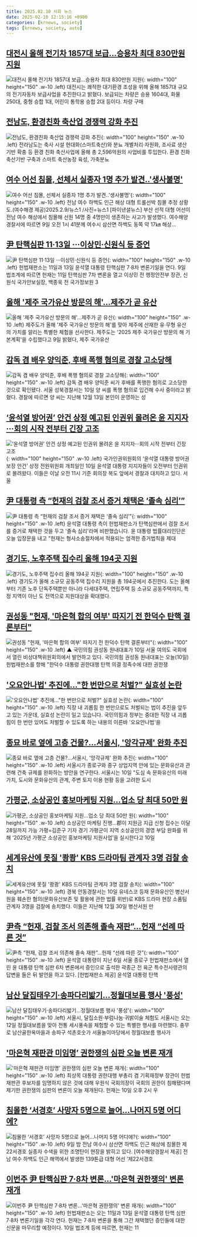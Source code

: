 ```yaml
---
title: 2025.02.10 사회 뉴스
date: 2025-02-10 12:15:16 +0900
categories: [krnews, society]
tags: [krnews, society, auto]
---
```

## [대전시 올해 전기차 1857대 보급...승용차 최대 830만원 지원](https://n.news.naver.com/mnews/article/277/0005543948)

![대전시 올해 전기차 1857대 보급...승용차 최대 830만원 지원](https://mimgnews.pstatic.net/image/origin/277/2025/02/10/5543948.jpg?type=nf220_150){: width="100" height="150" .w-10 .left}
대전시는 쾌적한 대기환경 조성을 위해 올해 1857대 규모의 전기자동차 보급사업을 추진한다고 밝혔다. 보급되는 차량은 승용 1604대, 화물 250대, 중형 승합 1대, 어린이 통학용 승합 2대 등이다. 차량 구매

## [전남도, 환경친화 축산업 경쟁력 강화 추진](https://n.news.naver.com/mnews/article/277/0005543594)

![전남도, 환경친화 축산업 경쟁력 강화 추진](https://mimgnews.pstatic.net/image/origin/277/2025/02/09/5543594.jpg?type=nf220_150){: width="100" height="150" .w-10 .left}
전라남도는 축사 시설 현대화(스마트축산)와 분뇨 개별처리·자원화, 조사료 생산기반 확충 등 환경 친화 축산사업에 올해 총 2,596억원의 사업비를 투입한다. 환경 친화 축산기반 구축과 스마트 축산농장 육성, 가축분뇨

## [여수 어선 침몰, 선체서 실종자 1명 추가 발견..'생사불명'](https://n.news.naver.com/mnews/article/014/0005305677)

![여수 어선 침몰, 선체서 실종자 1명 추가 발견..'생사불명'](https://mimgnews.pstatic.net/image/origin/014/2025/02/09/5305677.jpg?type=nf220_150){: width="100" height="150" .w-10 .left}
전남 여수 하백도 인근 해상 대형 트롤선박 침몰 추정 상황도.(여수해경 제공)2025.2.9/뉴스1 /사진=뉴스1 [파이낸셜뉴스] 부산 선적 대형 어선이 전남 여수 해상에서 침몰해 선원 14명 중 4명만이 생존하는 사고가 발생했다. 여수해양경찰서에 따르면 9일 오전 1시 41분께 여수시 삼산면 하백도 동쪽 약 17㎞ 해상...

## [尹 탄핵심판 11·13일 ···이상민·신원식 등 증언](https://n.news.naver.com/mnews/article/087/0001096897)

![尹 탄핵심판 11·13일 ···이상민·신원식 등 증언](https://mimgnews.pstatic.net/image/origin/087/2025/02/10/1096897.jpg?type=nf220_150){: width="100" height="150" .w-10 .left}
헌법재판소는 11일과 13일 윤석열 대통령 탄핵심판 7·8차 변론기일을 연다. 9일 법조계에 따르면 헌재는 11일 탄핵심판 7차 변론을 열고 이상민 전 행정안전부 장관, 신원식 국가안보실장, 백종욱 전 국가정보원 3

## [올해 '제주 국가유산 방문의 해'…제주가 곧 유산](https://n.news.naver.com/mnews/article/421/0008064769)

![올해 '제주 국가유산 방문의 해'…제주가 곧 유산](https://mimgnews.pstatic.net/image/origin/421/2025/02/09/8064769.jpg?type=nf220_150){: width="100" height="150" .w-10 .left}
제주도가 올해 '제주 국가유산 방문의 해'를 맞아 제주에 산재한 유·무형 유산의 가치를 알리는 특별한 체험을 선사한다. 제주도는 '2025 제주 국가유산 방문의 해 기본계획'을 수립했다고 9일 밝혔다, 제주 국가유산

## [감독 겸 배우 양익준, 후배 폭행 혐의로 경찰 고소당해](https://n.news.naver.com/mnews/article/015/0005092073)

![감독 겸 배우 양익준, 후배 폭행 혐의로 경찰 고소당해](https://mimgnews.pstatic.net/image/origin/015/2025/02/10/5092073.jpg?type=nf220_150){: width="100" height="150" .w-10 .left}
감독 겸 배우 양익준 씨가 후배를 폭행한 혐의로 고소당한 것으로 확인됐다. 서울 성북경찰서는 10일 양 씨를 폭행 혐의로 입건해 수사 중이라고 밝혔다. 경찰에 따르면 양 씨는 지난해 12월 13일 본인이 운영하는 성

## [‘윤석열 방어권’ 안건 상정 예고된 인권위 몰려온 윤 지지자···회의 시작 전부터 긴장 고조](https://n.news.naver.com/mnews/article/032/0003349994)

![‘윤석열 방어권’ 안건 상정 예고된 인권위 몰려온 윤 지지자···회의 시작 전부터 긴장 고조](https://mimgnews.pstatic.net/image/origin/032/2025/02/10/3349994.jpg?type=nf220_150){: width="100" height="150" .w-10 .left}
국가인권위원회의 ‘윤석열 대통령 방어권 보장 안건’ 상정 전원위원회 개최일인 10일 윤석열 대통령 지지자들이 오전부터 인권위로 몰려왔다. 이들은 이날 오전 11시 기준 회의장 복도 앞에서 경찰과 대치하고 있다. 서울

## [尹 대통령 측 “헌재의 검찰 조서 증거 채택은 ‘졸속 심리’”](https://n.news.naver.com/mnews/article/449/0000299127)

![尹 대통령 측 “헌재의 검찰 조서 증거 채택은 ‘졸속 심리’”](https://mimgnews.pstatic.net/image/origin/449/2025/02/09/299127.jpg?type=nf220_150){: width="100" height="150" .w-10 .left}
윤석열 대통령 측이 헌법재판소가 탄핵심판에서 검찰 조서를 증거로 채택한 것을 두고 '졸속 심리'라며 비판했습니다. 윤 대통령 법률대리인단은 오늘 입장문을 내고 "헌재는 형사소송절차에서 적용되는 엄격한 증거법칙을 제대

## [경기도, 노후주택 집수리 올해 194곳 지원](https://n.news.naver.com/mnews/article/016/0002426117)

![경기도, 노후주택 집수리 올해 194곳 지원](https://mimgnews.pstatic.net/image/origin/016/2025/02/10/2426117.jpg?type=nf220_150){: width="100" height="150" .w-10 .left}
경기도가 올해 소규모 공동주택 집수리 지원을 총 194곳에서 추진한다. 도는 올해부터 기존 노후 단독주택뿐만 아니라 다세대주택, 연립주택 등 소규모 공동주택까지, 특정 지역이 아닌 도 전역으로 지원대상을 확대했다.

## [권성동 "헌재, '마은혁 합의 여부' 따지기 전 한덕수 탄핵 결론부터"](https://n.news.naver.com/mnews/article/055/0001230243)

![권성동 "헌재, '마은혁 합의 여부' 따지기 전 한덕수 탄핵 결론부터"](https://mimgnews.pstatic.net/image/origin/055/2025/02/10/1230243.jpg?type=nf220_150){: width="100" height="150" .w-10 .left}
▲ 국민의힘 권성동 원내대표가 10일 서울 여의도 국회에서 열린 비상대책위원회의에서 발언하고 있다. 국민의힘 권성동 원내대표는 오늘(10일) 헌법재판소를 향해 "한덕수 대통령 권한대행 탄핵 의결 정족수에 대한 권한쟁

## ['오요안나법' 추진에…"한 번만으로 처벌?" 실효성 논란](https://n.news.naver.com/mnews/article/055/0001230177)

!['오요안나법' 추진에…"한 번만으로 처벌?" 실효성 논란](https://mimgnews.pstatic.net/image/origin/055/2025/02/10/1230177.jpg?type=nf220_150){: width="100" height="150" .w-10 .left}
직장 내 괴롭힘 한 번만으로도 처벌되는 법이 추진을 앞두고 있는 가운데, 실효성 논란이 일고 있습니다. 국민의힘과 정부는 중대한 직장 내 괴롭힘이 한 번만 있어도 처벌할 수 있도록 하는 내용의 이른바 '오요안나법'을

## [종묘 바로 옆에 고층 건물?…서울시, '앙각규제' 완화 추진](https://n.news.naver.com/mnews/article/003/0013056321)

![종묘 바로 옆에 고층 건물?…서울시, '앙각규제' 완화 추진](https://mimgnews.pstatic.net/image/origin/003/2025/02/10/13056321.jpg?type=nf220_150){: width="100" height="150" .w-10 .left}
서울시가 종로구와 중구 상업지역 안에 있는 문화유산과 관련해 건축 규제를 완화하는 방안을 연구한다. 서울시는 10일 "도심 속 문화유산의 미래 가치, 도시와 문화유산의 관계, 주변 토지 이용 현황 등을 고려한 도시

## [가평군, 소상공인 홍보마케팅 지원…업소 당 최대 50만 원](https://n.news.naver.com/mnews/article/021/0002688894)

![가평군, 소상공인 홍보마케팅 지원…업소 당 최대 50만 원](https://mimgnews.pstatic.net/image/origin/021/2025/02/10/2688894.jpg?type=nf220_150){: width="100" height="150" .w-10 .left}
소상공인 마케팅 진행…郡이 지원금 지급 신청 접수는 이달 28일까지 가능 가평=김준구 기자 경기 가평군이 지역 소상공인의 경영 부담 완화를 위해 ‘2025년 가평군 소상공인 홍보마케팅 지원사업’을 실시한다고 10일

## [세계유산에 못질 '쾅쾅' KBS 드라마팀 관계자 3명 검찰 송치](https://n.news.naver.com/mnews/article/014/0005305894)

![세계유산에 못질 '쾅쾅' KBS 드라마팀 관계자 3명 검찰 송치](https://mimgnews.pstatic.net/image/origin/014/2025/02/10/5305894.jpg?type=nf220_150){: width="100" height="150" .w-10 .left}
경북 안동경찰서는 10일 유네스코 등재 문화유산인 병산서원을 훼손한 혐의(문화유산보존 및 활용에 관한 법률 위반)로 KBS 드라마 현장 소품팀 관계자 3명을 검찰에 송치했다. 이들은 지난해 12월 30일 병산서원 만

## [尹측 “헌재, 검찰 조서 의존해 졸속 재판”…헌재 “선례 따른 것”](https://n.news.naver.com/mnews/article/016/0002426039)

![尹측 “헌재, 검찰 조서 의존해 졸속 재판”…헌재 “선례 따른 것”](https://mimgnews.pstatic.net/image/origin/016/2025/02/09/2426039.jpg?type=nf220_150){: width="100" height="150" .w-10 .left}
윤석열 대통령이 지난 6일 서울 종로구 헌법재판소에서 열린 윤 대통령 탄핵 심판 6차 변론에서 증인으로 출석한 곽종근 전 육군 특수전사령관의 답변을 들은 뒤 발언을 하고 있다. [헌법재판소 제공] 윤석열 대통령 탄핵

## [남산 달집태우기·송파다리밟기…정월대보름 행사 '풍성'](https://n.news.naver.com/mnews/article/629/0000363031)

![남산 달집태우기·송파다리밟기…정월대보름 행사 '풍성'](https://mimgnews.pstatic.net/image/origin/629/2025/02/10/363031.jpg?type=nf220_150){: width="100" height="150" .w-10 .left}
서울시, 달집소원·부럼나눔·귀밝이술 체험도 서울시는 오는 12일 정월대보름을 맞아 전통 세시풍속을 체험할 수 있는 특별한 행사를 마련했다. 충무로 남산골한옥마을과 송파구 석촌호숫가 서울놀이마당에서 정월대보름 행사가

## ['마은혁 재판관 미임명’ 권한쟁의 심판 오늘 변론 재개](https://n.news.naver.com/mnews/article/014/0005305747)

!['마은혁 재판관 미임명’ 권한쟁의 심판 오늘 변론 재개](https://mimgnews.pstatic.net/image/origin/014/2025/02/10/5305747.jpg?type=nf220_150){: width="100" height="150" .w-10 .left}
최상목 대통령 권한대행 부총리 겸 기획재정부 장관이 헌법재판관 후보자를 임명하지 않은 것에 대해 우원식 국회의장이 국회의 권한이 침해됐다며 제기한 권한쟁의 심판의 변론이 오늘 재개된다. 헌재는 10일 오후 2시 우

## [침몰한 ‘서경호’ 사망자 5명으로 늘어…나머지 5명 어디에?](https://n.news.naver.com/mnews/article/016/0002426102)

![침몰한 ‘서경호’ 사망자 5명으로 늘어…나머지 5명 어디에?](https://mimgnews.pstatic.net/image/origin/016/2025/02/10/2426102.jpg?type=nf220_150){: width="100" height="150" .w-10 .left}
9일 밤 전남 여수시 삼산면 하백도 인근 해상에 침몰한 제22서경호 실종자 수색을 위한 조명탄이 현장을 밝히고 있다. [여수해양경찰서 제공] 전남 여수 하백도 인근 해역에서 발생한 139톤급 대형 어선 ‘제22서경호

## [이번주 尹 탄핵심판 7·8차 변론…'마은혁 권한쟁의' 변론 재개](https://n.news.naver.com/mnews/article/015/0005091927)

![이번주 尹 탄핵심판 7·8차 변론…'마은혁 권한쟁의' 변론 재개](https://mimgnews.pstatic.net/image/origin/015/2025/02/10/5091927.jpg?type=nf220_150){: width="100" height="150" .w-10 .left}
헌법재판소는 오는 11일과 13일 윤석열 대통령 탄핵 심판 7·8차 변론기일을 각각 연다. 헌재는 7·8차 변론을 통해 그간 채택했던 증인들에 대한 신문을 마무리할 예정이다. 10일 법조계 등에 따르면, 헌재는 11


